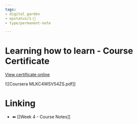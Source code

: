 ```yaml
---
tags: 
- digital_garden
- epstatus/1-🌱
- type/permanent-note

---
```

# Learning how to learn - Course Certificate
[View certificate online](https://www.coursera.org/account/accomplishments/verify/MLKC4WSV54ZS)

![[Coursera MLKC4WSV54ZS.pdf]]


# Linking
* ⬅ [[Week 4 - Course Notes]]


